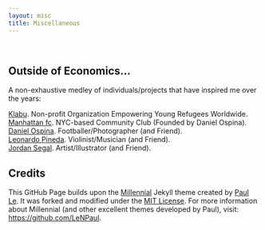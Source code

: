 ```yaml
---
layout: misc
title: Miscellaneous
---
```


<br>

## Outside of Economics...
A non-exhaustive medley of individuals/projects that have inspired me over the years:

<a href="https://klabu.org/" target="_blank" rel="noopener noreferrer">Klabu</a>. Non-profit Organization Empowering Young Refugees Worldwide.  
<a href="http://mnhttnfc.com/" target="_blank" rel="noopener noreferrer">Manhattan fc</a>. NYC-based Community Club (Founded by Daniel Ospina).  
<a href="https://www.dannyospina.com/" target="_blank" rel="noopener noreferrer">Daniel Ospina</a>. Footballer/Photographer (and Friend).  
<a href="http://leonardopinedag.com/index.php" target="_blank" rel="noopener noreferrer">Leonardo Pineda</a>. Violinist/Musician (and Friend).  
<a href="https://www.jmsegal.com/" target="_blank" rel="noopener noreferrer">Jordan Segal</a>. Artist/Illustrator (and Friend).
<br>
## Credits
This GitHub Page builds upon the
<a href="https://lenpaul.github.io/Millennial/" target="_blank" rel="noopener noreferrer">Millennial</a>
Jekyll theme created by 
<a href="https://www.lenpaul.com/" target="_blank" rel="noopener noreferrer">Paul Le</a>.
It was forked and modified under the 
<a href="http://choosealicense.com/licenses/mit/" target="_blank" rel="noopener noreferrer">MIT License</a>. 
For more information about Millennial (and other excellent themes developed by Paul), visit: 
<a href="https://github.com/LeNPaul" target="_blank" rel="noopener noreferrer">https://github.com/LeNPaul</a>.
